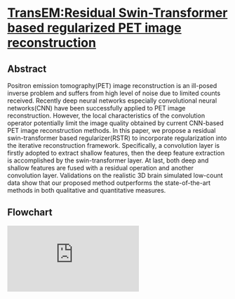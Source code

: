 # [TransEM:Residual Swin-Transformer based regularized PET image reconstruction](https://arxiv.org/pdf/2205.04204.pdf)
## Abstract
Positron emission tomography(PET) image reconstruction is an ill-posed inverse problem and suffers from high level of noise due to limited counts received. Recently deep neural networks especially convolutional neural networks(CNN) have been successfully applied to PET image reconstruction. However, the local characteristics of the convolution operator potentially limit the image quality obtained by current CNN-based PET image reconstruction methods. In this paper, we propose a residual swin-transformer based regularizer(RSTR) to incorporate regularization into the iterative reconstruction framework. Specifically, a convolution layer is firstly adopted to extract shallow features, then the deep feature extraction is accomplished by the swin-transformer layer. At last, both deep and shallow features are fused with a residual operation and another convolution layer. Validations on the realistic 3D brain simulated low-count data show that our proposed method outperforms the state-of-the-art methods in both qualitative and quantitative measures.
## Flowchart
![pic](https://github.com/RickHH/TransEM/blob/main/Figs/Method.pdf)
